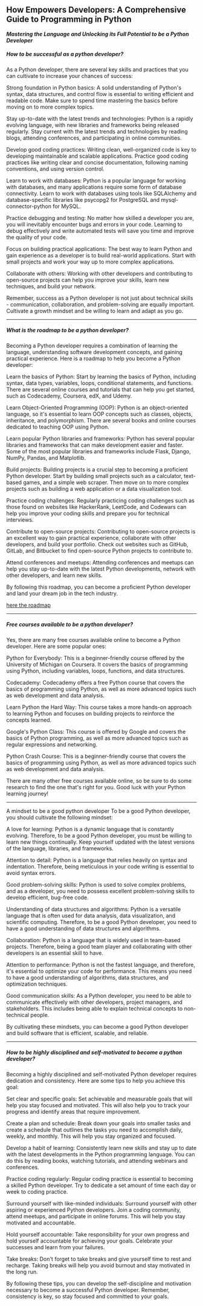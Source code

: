 ## How Empowers Developers: A Comprehensive Guide to Programming in Python

***Mastering the Language and Unlocking its Full Potential to be a Python Developer***

##### How to be successful as a python developer?

As a Python developer, there are several key skills and practices that you can cultivate to increase your chances of success:

Strong foundation in Python basics: A solid understanding of Python's syntax, data structures, and control flow is essential to writing efficient and readable code. Make sure to spend time mastering the basics before moving on to more complex topics.

Stay up-to-date with the latest trends and technologies: Python is a rapidly evolving language, with new libraries and frameworks being released regularly. Stay current with the latest trends and technologies by reading blogs, attending conferences, and participating in online communities.

Develop good coding practices: Writing clean, well-organized code is key to developing maintainable and scalable applications. Practice good coding practices like writing clear and concise documentation, following naming conventions, and using version control.

Learn to work with databases: Python is a popular language for working with databases, and many applications require some form of database connectivity. Learn to work with databases using tools like SQLAlchemy and database-specific libraries like psycopg2 for PostgreSQL and mysql-connector-python for MySQL.

Practice debugging and testing: No matter how skilled a developer you are, you will inevitably encounter bugs and errors in your code. Learning to debug effectively and write automated tests will save you time and improve the quality of your code.

Focus on building practical applications: The best way to learn Python and gain experience as a developer is to build real-world applications. Start with small projects and work your way up to more complex applications.

Collaborate with others: Working with other developers and contributing to open-source projects can help you improve your skills, learn new techniques, and build your network.

Remember, success as a Python developer is not just about technical skills - communication, collaboration, and problem-solving are equally important. Cultivate a growth mindset and be willing to learn and adapt as you go.

---------------------

##### What is the roadmap to be a python developer?

Becoming a Python developer requires a combination of learning the language, understanding software development concepts, and gaining practical experience. Here is a roadmap to help you become a Python developer:

Learn the basics of Python: Start by learning the basics of Python, including syntax, data types, variables, loops, conditional statements, and functions. There are several online courses and tutorials that can help you get started, such as Codecademy, Coursera, edX, and Udemy.

Learn Object-Oriented Programming (OOP): Python is an object-oriented language, so it's essential to learn OOP concepts such as classes, objects, inheritance, and polymorphism. There are several books and online courses dedicated to teaching OOP using Python.

Learn popular Python libraries and frameworks: Python has several popular libraries and frameworks that can make development easier and faster. Some of the most popular libraries and frameworks include Flask, Django, NumPy, Pandas, and Matplotlib.

Build projects: Building projects is a crucial step to becoming a proficient Python developer. Start by building small projects such as a calculator, text-based games, and a simple web scraper. Then move on to more complex projects such as building a web application or a data visualization tool.

Practice coding challenges: Regularly practicing coding challenges such as those found on websites like HackerRank, LeetCode, and Codewars can help you improve your coding skills and prepare you for technical interviews.

Contribute to open-source projects: Contributing to open-source projects is an excellent way to gain practical experience, collaborate with other developers, and build your portfolio. Check out websites such as GitHub, GitLab, and Bitbucket to find open-source Python projects to contribute to.

Attend conferences and meetups: Attending conferences and meetups can help you stay up-to-date with the latest Python developments, network with other developers, and learn new skills.

By following this roadmap, you can become a proficient Python developer and land your dream job in the tech industry.

[here the roadmap](https://roadmap.sh/pdfs/roadmaps/python.pdf)

-----------------------

##### Free courses available to be a python developer?

Yes, there are many free courses available online to become a Python developer. Here are some popular ones:

Python for Everybody: This is a beginner-friendly course offered by the University of Michigan on Coursera. It covers the basics of programming using Python, including variables, loops, functions, and data structures.

Codecademy: Codecademy offers a free Python course that covers the basics of programming using Python, as well as more advanced topics such as web development and data analysis.

Learn Python the Hard Way: This course takes a more hands-on approach to learning Python and focuses on building projects to reinforce the concepts learned.

Google's Python Class: This course is offered by Google and covers the basics of Python programming, as well as more advanced topics such as regular expressions and networking.

Python Crash Course: This is a beginner-friendly course that covers the basics of programming using Python, as well as more advanced topics such as web development and data analysis.

There are many other free courses available online, so be sure to do some research to find the one that's right for you. Good luck with your Python learning journey!

--------------------------

A mindset to be a good python developer
To be a good Python developer, you should cultivate the following mindset:

A love for learning: Python is a dynamic language that is constantly evolving. Therefore, to be a good Python developer, you must be willing to learn new things continually. Keep yourself updated with the latest versions of the language, libraries, and frameworks.

Attention to detail: Python is a language that relies heavily on syntax and indentation. Therefore, being meticulous in your code writing is essential to avoid syntax errors.

Good problem-solving skills: Python is used to solve complex problems, and as a developer, you need to possess excellent problem-solving skills to develop efficient, bug-free code.

Understanding of data structures and algorithms: Python is a versatile language that is often used for data analysis, data visualization, and scientific computing. Therefore, to be a good Python developer, you need to have a good understanding of data structures and algorithms.

Collaboration: Python is a language that is widely used in team-based projects. Therefore, being a good team player and collaborating with other developers is an essential skill to have.

Attention to performance: Python is not the fastest language, and therefore, it's essential to optimize your code for performance. This means you need to have a good understanding of algorithms, data structures, and optimization techniques.

Good communication skills: As a Python developer, you need to be able to communicate effectively with other developers, project managers, and stakeholders. This includes being able to explain technical concepts to non-technical people.

By cultivating these mindsets, you can become a good Python developer and build software that is efficient, scalable, and reliable.

------------------------

##### How to be highly disciplined and self-motivated to become a python developer?

Becoming a highly disciplined and self-motivated Python developer requires dedication and consistency. Here are some tips to help you achieve this goal:

Set clear and specific goals: Set achievable and measurable goals that will help you stay focused and motivated. This will also help you to track your progress and identify areas that require improvement.

Create a plan and schedule: Break down your goals into smaller tasks and create a schedule that outlines the tasks you need to accomplish daily, weekly, and monthly. This will help you stay organized and focused.

Develop a habit of learning: Consistently learn new skills and stay up to date with the latest developments in the Python programming language. You can do this by reading books, watching tutorials, and attending webinars and conferences.

Practice coding regularly: Regular coding practice is essential to becoming a skilled Python developer. Try to dedicate a set amount of time each day or week to coding practice.

Surround yourself with like-minded individuals: Surround yourself with other aspiring or experienced Python developers. Join a coding community, attend meetups, and participate in online forums. This will help you stay motivated and accountable.

Hold yourself accountable: Take responsibility for your own progress and hold yourself accountable for achieving your goals. Celebrate your successes and learn from your failures.

Take breaks: Don't forget to take breaks and give yourself time to rest and recharge. Taking breaks will help you avoid burnout and stay motivated in the long run.

By following these tips, you can develop the self-discipline and motivation necessary to become a successful Python developer. Remember, consistency is key, so stay focused and committed to your goals.